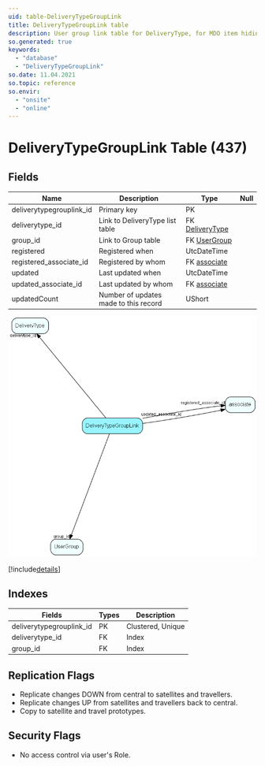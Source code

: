 ```yaml
---
uid: table-DeliveryTypeGroupLink
title: DeliveryTypeGroupLink table
description: User group link table for DeliveryType, for MDO item hiding
so.generated: true
keywords:
  - "database"
  - "DeliveryTypeGroupLink"
so.date: 11.04.2021
so.topic: reference
so.envir:
  - "onsite"
  - "online"
---
```


# DeliveryTypeGroupLink Table (437)

## Fields

| Name | Description | Type | Null |
|------|-------------|------|:----:|
|deliverytypegrouplink\_id|Primary key|PK| |
|deliverytype\_id|Link to DeliveryType list table|FK [DeliveryType](deliverytype.md)| |
|group\_id|Link to Group table|FK [UserGroup](usergroup.md)| |
|registered|Registered when|UtcDateTime| |
|registered\_associate\_id|Registered by whom|FK [associate](associate.md)| |
|updated|Last updated when|UtcDateTime| |
|updated\_associate\_id|Last updated by whom|FK [associate](associate.md)| |
|updatedCount|Number of updates made to this record|UShort| |


![DeliveryTypeGroupLink table relationship diagram](./media/DeliveryTypeGroupLink.png)

[!include[details](./includes/deliverytypegrouplink.md)]

## Indexes

| Fields | Types | Description |
|--------|-------|-------------|
|deliverytypegrouplink\_id |PK |Clustered, Unique |
|deliverytype\_id |FK |Index |
|group\_id |FK |Index |

## Replication Flags

* Replicate changes DOWN from central to satellites and travellers.
* Replicate changes UP from satellites and travellers back to central.
* Copy to satellite and travel prototypes.

## Security Flags

* No access control via user's Role.

